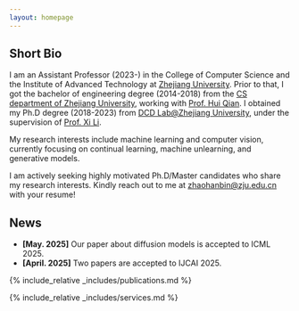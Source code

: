 ```yaml
---
layout: homepage
---
```


## Short Bio

I am an Assistant Professor (2023-) in the College of Computer Science and the Institute of Advanced Technology at [Zhejiang University](https://www.zju.edu.cn/english/). Prior to that, I got the bachelor of engineering degree (2014-2018) from the [CS department of Zhejiang University](http://www.en.cs.zju.edu.cn/), working with [Prof. Hui Qian](https://scholar.google.com/citations?user=n4csXw0AAAAJ&hl=en). I obtained my Ph.D degree (2018-2023) from [DCD Lab@Zhejiang University](http://www.cs.zju.edu.cn/_upload/article/files/d4/45/e46a2ca6469693738d84d1fffc3f/cc70a9ee-44ce-4603-9e46-701564a0eb2a.pdf), under the supervision of [Prof. Xi Li](https://scholar.google.com.au/citations?user=TYNPJQMAAAAJ&hl=en).

My research interests include machine learning and computer vision, currently focusing on continual learning, machine unlearning, and generative models.

I am actively seeking highly motivated Ph.D/Master candidates who share my research interests. Kindly reach out to me at zhaohanbin@zju.edu.cn with your resume!

## News

- **[May. 2025]** Our paper about diffusion models is accepted to ICML 2025.
- **[April. 2025]** Two papers are accepted to IJCAI 2025.

{% include_relative _includes/publications.md %}

{% include_relative _includes/services.md %}
